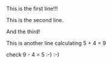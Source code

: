 This is the first line!!!

This is the second line. 

And the third!

This is another line calculating 5 + 4 = 9

check 9 - 4 = 5 :-)  :-)

